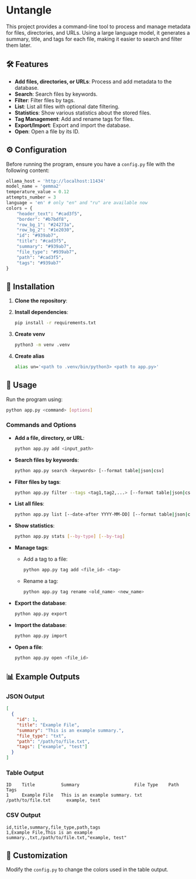 # Untangle

This project provides a command-line tool to process and manage metadata for files, directories, and URLs. Using a large language model, it generates a summary, title, and tags for each file, making it easier to search and filter them later.

## 🛠 Features

- **Add files, directories, or URLs**: Process and add metadata to the database.
- **Search**: Search files by keywords.
- **Filter**: Filter files by tags.
- **List**: List all files with optional date filtering.
- **Statistics**: Show various statistics about the stored files.
- **Tag Management**: Add and rename tags for files.
- **Export/Import**: Export and import the database.
- **Open**: Open a file by its ID.

## ⚙️ Configuration

Before running the program, ensure you have a `config.py` file with the following content:

```python
ollama_host = 'http://localhost:11434'
model_name = 'gemma2'
temperature_value = 0.12
attempts_number = 3
language = 'en' # only "en" and "ru" are available now
colors = {
    "header_text": "#cad3f5",
    "border": "#b7bdf8",
    "row_bg_1": "#24273a",
    "row_bg_2": "#1e2030",
    "id": "#939ab7",
    "title": "#cad3f5",
    "summary": "#939ab7",
    "file_type": "#939ab7",
    "path": "#cad3f5",
    "tags": "#939ab7"
}
```

## 🚀 Installation

1. **Clone the repository**:

2. **Install dependencies**:
    ```sh
    pip install -r requirements.txt
    ```
3. **Create venv**
    ```sh
    python3 -m venv .venv
    ```
4. **Create alias**
    ```sh
    alias un='<path to .venv/bin/python3> <path to app.py>'
    ```

## 📝 Usage

Run the program using:

```sh
python app.py <command> [options]
```

### Commands and Options

- **Add a file, directory, or URL**:
    ```sh
    python app.py add <input_path>
    ```

- **Search files by keywords**:
    ```sh
    python app.py search <keywords> [--format table|json|csv]
    ```

- **Filter files by tags**:
    ```sh
    python app.py filter --tags <tag1,tag2,...> [--format table|json|csv]
    ```

- **List all files**:
    ```sh
    python app.py list [--date-after YYYY-MM-DD] [--format table|json|csv]
    ```

- **Show statistics**:
    ```sh
    python app.py stats [--by-type] [--by-tag]
    ```

- **Manage tags**:
    - Add a tag to a file:
        ```sh
        python app.py tag add <file_id> <tag>
        ```
    - Rename a tag:
        ```sh
        python app.py tag rename <old_name> <new_name>
        ```

- **Export the database**:
    ```sh
    python app.py export
    ```

- **Import the database**:
    ```sh
    python app.py import
    ```

- **Open a file**:
    ```sh
    python app.py open <file_id>
    ```

## 📊 Example Outputs

### JSON Output

```json
[
  {
    "id": 1,
    "title": "Example File",
    "summary": "This is an example summary.",
    "file_type": "txt",
    "path": "/path/to/file.txt",
    "tags": ["example", "test"]
  }
]
```

### Table Output

```plaintext
ID    Title          Summary                     File Type    Path                   Tags
1     Example File   This is an example summary. txt          /path/to/file.txt      example, test
```

### CSV Output

```csv
id,title,summary,file_type,path,tags
1,Example File,This is an example summary.,txt,/path/to/file.txt,"example, test"
```

## 🎨 Customization

Modify the `config.py` to change the colors used in the table output.
